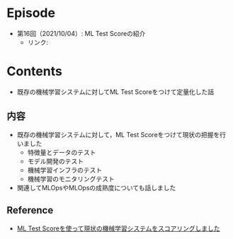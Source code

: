 # Episode
- 第16回（2021/10/04）: ML Test Scoreの紹介
    - リンク:

# Contents
- 既存の機械学習システムに対してML Test Scoreをつけて定量化した話

## 内容
- 既存の機械学習システムに対して，ML Test Scoreをつけて現状の把握を行いました
  - 特徴量とデータのテスト
  - モデル開発のテスト
  - 機械学習インフラのテスト
  - 機械学習のモニタリングテスト
- 関連してMLOpsやMLOpsの成熟度についても話しました

## Reference
- [ML Test Scoreを使って現状の機械学習システムをスコアリングしました](https://tech.connehito.com/entry/2021/09/30/181145)
